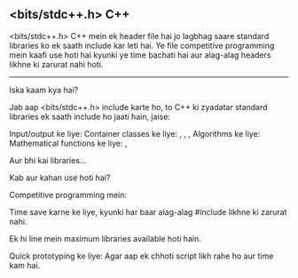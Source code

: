 ## <bits/stdc++.h> C++

<bits/stdc++.h> C++ mein ek header file hai jo lagbhag saare standard libraries ko ek saath include kar leti hai. Ye file competitive programming mein kaafi use hoti hai kyunki ye time bachati hai aur alag-alag headers likhne ki zarurat nahi hoti.

--- 

Iska kaam kya hai?

Jab aap <bits/stdc++.h> include karte ho, to C++ ki zyadatar standard libraries ek saath include ho jaati hain, jaise:

Input/output ke liye: <iostream>
Container classes ke liye:  <vector>,   <map>,   <set>,  <deque>
Algorithms ke liye: <algorithm>
Mathematical functions ke liye: <cmath>, <numeric>

Aur bhi kai libraries...

Kab aur kahan use hoti hai?

Competitive programming mein:

Time save karne ke liye, kyunki har baar alag-alag #include likhne ki zarurat nahi.

Ek hi line mein maximum libraries available hoti hain.

Quick prototyping ke liye: Agar aap ek chhoti script likh rahe ho aur time kam hai.
